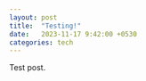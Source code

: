 ```yaml
---
layout: post
title:  "Testing!"
date:   2023-11-17 9:42:00 +0530
categories: tech
---
```

Test post.
